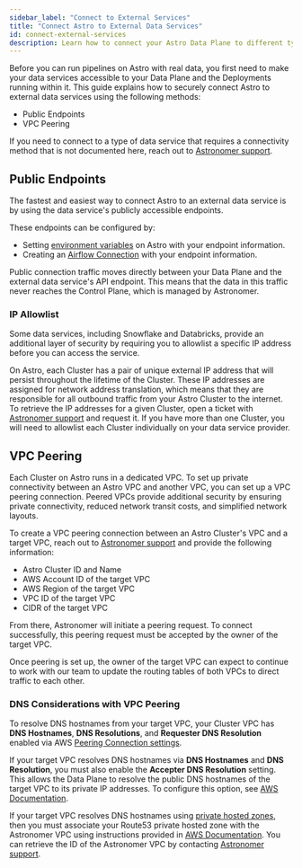 ```yaml
---
sidebar_label: "Connect to External Services"
title: "Connect Astro to External Data Services"
id: connect-external-services
description: Learn how to connect your Astro Data Plane to different types of external data services.
---
```


Before you can run pipelines on Astro with real data, you first need to make your data services accessible to your Data Plane and the Deployments running within it. This guide explains how to securely connect Astro to external data services using the following methods:

- Public Endpoints
- VPC Peering

If you need to connect to a type of data service that requires a connectivity method that is not documented here, reach out to [Astronomer support](https://support.astronomer.io).

## Public Endpoints

The fastest and easiest way to connect Astro to an external data service is by using the data service's publicly accessible endpoints.

These endpoints can be configured by:

- Setting [environment variables](environment-variables.md) on Astro with your endpoint information.
- Creating an [Airflow Connection](https://airflow.apache.org/docs/apache-airflow/stable/howto/connection.html) with your endpoint information.

Public connection traffic moves directly between your Data Plane and the external data service's API endpoint. This means that the data in this traffic never reaches the Control Plane, which is managed by Astronomer.

### IP Allowlist

Some data services, including Snowflake and Databricks, provide an additional layer of security by requiring you to allowlist a specific IP address before you can access the service.

On Astro, each Cluster has a pair of unique external IP address that will persist throughout the lifetime of the Cluster. These IP addresses are assigned for network address translation, which means that they are responsible for all outbound traffic from your Astro Cluster to the internet. To retrieve the IP addresses for a given Cluster, open a ticket with [Astronomer support](https://support.astronomer.io) and request it. If you have more than one Cluster, you will need to allowlist each Cluster individually on your data service provider.

## VPC Peering

Each Cluster on Astro runs in a dedicated VPC. To set up private connectivity between an Astro VPC and another VPC, you can set up a VPC peering connection. Peered VPCs provide additional security by ensuring private connectivity, reduced network transit costs, and simplified network layouts.

To create a VPC peering connection between an Astro Cluster's VPC and a target VPC, reach out to [Astronomer support](https://support.astronomer.io) and provide the following information:

- Astro Cluster ID and Name
- AWS Account ID of the target VPC
- AWS Region of the target VPC
- VPC ID of the target VPC
- CIDR of the target VPC

From there, Astronomer will initiate a peering request. To connect successfully, this peering request must be accepted by the owner of the target VPC.

Once peering is set up, the owner of the target VPC can expect to continue to work with our team to update the routing tables of both VPCs to direct traffic to each other.

### DNS Considerations with VPC Peering

To resolve DNS hostnames from your target VPC, your Cluster VPC has **DNS Hostnames**, **DNS Resolutions**, and **Requester DNS Resolution** enabled via AWS [Peering Connection settings](https://docs.aws.amazon.com/vpc/latest/peering/modify-peering-connections.html).  

If your target VPC resolves DNS hostnames via **DNS Hostnames** and **DNS Resolution**, you must also enable the **Accepter DNS Resolution** setting. This allows the Data Plane to resolve the public DNS hostnames of the target VPC to its private IP addresses. To configure this option, see [AWS Documentation](https://docs.aws.amazon.com/vpc/latest/peering/modify-peering-connections.html).

If your target VPC resolves DNS hostnames using [private hosted zones](https://docs.aws.amazon.com/Route53/latest/DeveloperGuide/hosted-zones-private.html), then you must associate your Route53 private hosted zone with the Astronomer VPC using instructions provided in [AWS Documentation](https://aws.amazon.com/premiumsupport/knowledge-center/route53-private-hosted-zone/). You can retrieve the ID of the Astronomer VPC by contacting [Astronomer support](https://support.astronomer.io).

